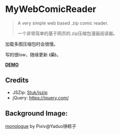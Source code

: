 # MyWebComicReader

> A very simple web based .zip comic reader.
>
> 一个非常简单的基于网页的.zip压缩包漫画阅读器。

加载多图压缩包时会很慢。

写的很low，随缘更新  ~~(菜)~~。

[**DEMO**](https://monsterhhe.github.io/MyWebComicReader)

## Credits

- JSZip: [Stuk/jszip](https://github.com/Stuk/jszip)
- jQuery: https://jquery.com/



## Background Image:

[monologue](https://www.pixiv.net/artworks/75685593) by Pixiv@Yaduo铮粽子

